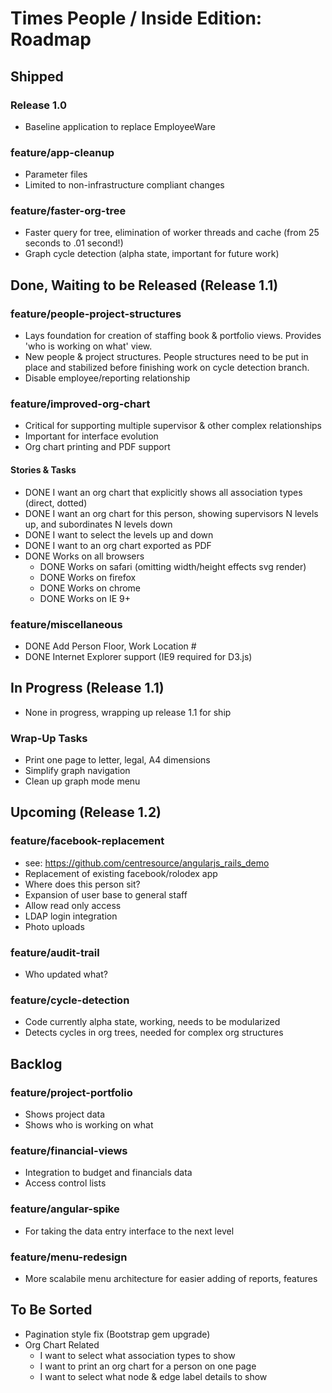 # Times People / Inside Edition: Roadmap

## Shipped

### Release 1.0

* Baseline application to replace EmployeeWare

### feature/app-cleanup
* Parameter files
* Limited to non-infrastructure compliant changes 

### feature/faster-org-tree
* Faster query for tree, elimination of worker threads and cache (from 25 seconds to .01 second!)
* Graph cycle detection (alpha state, important for future work)

## Done, Waiting to be Released (Release 1.1)

### feature/people-project-structures
* Lays foundation for creation of staffing book & portfolio views. Provides 'who is working on what' view.
* New people & project structures. People structures need to be put in place and stabilized before finishing work on cycle detection branch.
* Disable employee/reporting relationship

### feature/improved-org-chart
* Critical for supporting multiple supervisor & other complex relationships
* Important for interface evolution
* Org chart printing and PDF support

#### Stories & Tasks
* DONE I want an org chart that explicitly shows all association types (direct, dotted)
* DONE I want an org chart for this person, showing supervisors N levels up, and subordinates N levels down
* DONE I want to select the levels up and down
* DONE I want to an org chart exported as PDF
* DONE Works on all browsers
  * DONE Works on safari (omitting width/height effects svg render)
  * DONE Works on firefox
  * DONE Works on chrome
  * DONE Works on IE 9+

### feature/miscellaneous
* DONE Add Person Floor, Work Location #
* DONE Internet Explorer support (IE9 required for D3.js)

## In Progress (Release 1.1)
* None in progress, wrapping up release 1.1 for ship

### Wrap-Up Tasks
* Print one page to letter, legal, A4 dimensions
* Simplify graph navigation
* Clean up graph mode menu


## Upcoming (Release 1.2)

### feature/facebook-replacement
* see: https://github.com/centresource/angularjs_rails_demo
* Replacement of existing facebook/rolodex app
* Where does this person sit?
* Expansion of user base to general staff
* Allow read only access
* LDAP login integration
* Photo uploads

### feature/audit-trail
* Who updated what?

### feature/cycle-detection
* Code currently alpha state, working, needs to be modularized
* Detects cycles in org trees, needed for complex org structures

## Backlog

### feature/project-portfolio
* Shows project data
* Shows who is working on what

### feature/financial-views
* Integration to budget and financials data
* Access control lists

### feature/angular-spike
* For taking the data entry interface to the next level

### feature/menu-redesign
* More scalabile menu architecture for easier adding of reports, features

## To Be Sorted
* Pagination style fix (Bootstrap gem upgrade)
* Org Chart Related
  * I want to select what association types to show
  * I want to print an org chart for a person on one page
  * I want to select what node & edge label details to show


